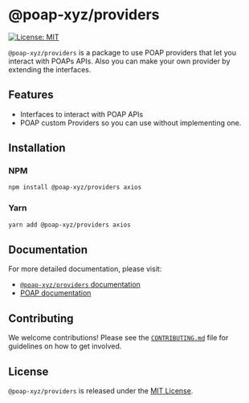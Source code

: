 # @poap-xyz/providers

[![License: MIT](https://img.shields.io/badge/License-MIT-green.svg)](https://opensource.org/licenses/MIT)

`@poap-xyz/providers` is a package to use POAP providers that let you interact with POAPs APIs. Also
you can make your own provider by extending the interfaces.

## Features

- Interfaces to interact with POAP APIs
- POAP custom Providers so you can use without implementing one.

## Installation

### NPM

```bash
npm install @poap-xyz/providers axios
```

### Yarn

```bash
yarn add @poap-xyz/providers axios
```

## Documentation

For more detailed documentation, please visit:

- [`@poap-xyz/providers` documentation](https://sdk.poap.tech/packages/providers)
- [POAP documentation](https://documentation.poap.tech/docs)

## Contributing

We welcome contributions! Please see the [`CONTRIBUTING.md`](../../.github/CONTRIBUTING.md) file for
guidelines on how to get involved.

## License

`@poap-xyz/providers` is released under the [MIT License](https://opensource.org/licenses/MIT).
